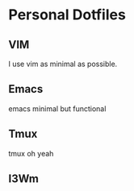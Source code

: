 # Personal Dotfiles
## VIM
I use vim as minimal as possible.
## Emacs
emacs minimal but functional
## Tmux
tmux oh yeah
## I3Wm

